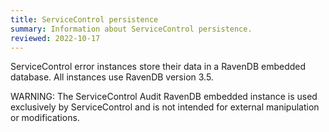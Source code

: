 ```yaml
---
title: ServiceControl persistence
summary: Information about ServiceControl persistence.
reviewed: 2022-10-17
---
```


ServiceControl error instances store their data in a RavenDB embedded database. All instances use RavenDB version 3.5.

WARNING: The ServiceControl Audit RavenDB embedded instance is used exclusively by ServiceControl and is not intended for external manipulation or modifications.